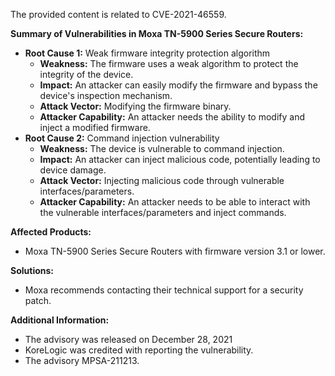 The provided content is related to CVE-2021-46559.

**Summary of Vulnerabilities in Moxa TN-5900 Series Secure Routers:**

*   **Root Cause 1:** Weak firmware integrity protection algorithm
    *   **Weakness:** The firmware uses a weak algorithm to protect the integrity of the device.
    *   **Impact:** An attacker can easily modify the firmware and bypass the device's inspection mechanism.
    *   **Attack Vector:**  Modifying the firmware binary.
    *   **Attacker Capability:**  An attacker needs the ability to modify and inject a modified firmware.
*   **Root Cause 2:** Command injection vulnerability
    *   **Weakness:** The device is vulnerable to command injection.
    *  **Impact:** An attacker can inject malicious code, potentially leading to device damage.
    *   **Attack Vector:**  Injecting malicious code through vulnerable interfaces/parameters.
    *   **Attacker Capability:** An attacker needs to be able to interact with the vulnerable interfaces/parameters and inject commands.

**Affected Products:**

*   Moxa TN-5900 Series Secure Routers with firmware version 3.1 or lower.

**Solutions:**

*   Moxa recommends contacting their technical support for a security patch.

**Additional Information:**
*   The advisory was released on December 28, 2021
*  KoreLogic was credited with reporting the vulnerability.
*  The advisory MPSA-211213.